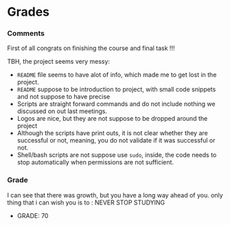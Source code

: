 # Grades

### Comments
First of all congrats on finishing the course and final task !!!

TBH, the project seems very messy:
- `README` file seems to have alot of info, which made me to get lost in the project.
- `README` suppose to be introduction to project, with small code snippets and not suppose to have precise
- Scripts are straight forward commands and do not include nothing we discussed on out last meetings.
- Logos are nice, but they are not suppose to be dropped around the project
- Although the scripts have print outs, it is not clear whether they are successful or not, meaning, you do not validate if it was successful or not.
- Shell/bash scripts are not suppose use `sudo`, inside, the code needs to stop automatically when permissions are not sufficient.

### Grade

I can see that there was growth, but you have a long way ahead of you. only thing that i can wish you is to : NEVER STOP STUDYING

- GRADE: 70

